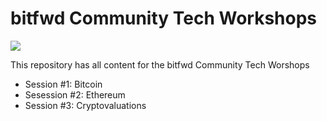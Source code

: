 # bitfwd Community Tech Workshops  

<img src="
https://user-images.githubusercontent.com/16810128/38714381-4201494a-3f19-11e8-9827-35088a15b5fe.png"> 

This repository has all content for the bitfwd Community Tech Worshops

- Session #1: Bitcoin
- Sesession #2: Ethereum
- Session #3: Cryptovaluations


